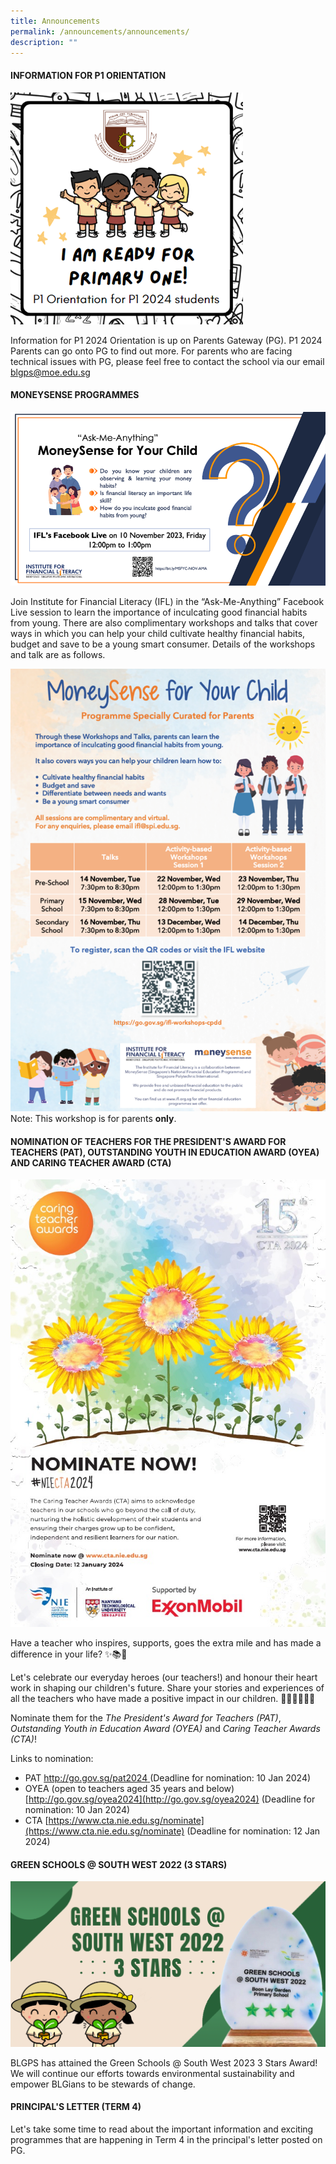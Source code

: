 ```yaml
---
title: Announcements
permalink: /announcements/announcements/
description: ""
---
```

#### INFORMATION FOR P1 ORIENTATION
![](/images/p1%20orientation%20pic1.png)

Information for P1 2024 Orientation is up on Parents Gateway (PG). P1 2024 Parents can go onto PG to find out more. For parents who are facing technical issues with PG, please feel free to contact the school via our email [blgps@moe.edu.sg](blgps@moe.edu.sg)

#### MONEYSENSE PROGRAMMES
![](/images/moneysense%20pic1.png)

Join Institute for Financial Literacy (IFL) in the “Ask-Me-Anything” Facebook Live session to learn the importance of inculcating good financial habits from young. There are also complimentary workshops and talks that cover ways in which you can help your child cultivate healthy financial habits, budget and save to be a young smart consumer. Details of the workshops and talk are as follows.

![](/images/moneysense%20poster2.png)
Note: This workshop is for parents **only**.



#### NOMINATION OF TEACHERS FOR THE PRESIDENT'S AWARD FOR TEACHERS (PAT), OUTSTANDING YOUTH IN EDUCATION AWARD (OYEA) AND CARING TEACHER AWARD (CTA)
![](/images/caringteacheraward.jpg)

Have a teacher who inspires, supports, goes the extra mile and has made a difference in your life? ✨📚💖

Let's celebrate our everyday heroes (our teachers!) and honour their heart work in shaping our children's future. Share your stories and experiences of all the teachers who have made a positive impact in our children. 👏🏼💪🏼🥰🥳

Nominate them for the *The President's Award for Teachers (PAT)*, *Outstanding Youth in Education Award (OYEA)* and *Caring Teacher Awards (CTA)*!

Links to nomination:
- PAT [http://go.gov.sg/pat2024 ](http://go.gov.sg/pat2024 )(Deadline for nomination: 10 Jan 2024)
- OYEA (open to teachers aged 35 years and below) [http://go.gov.sg/oyea2024](http://go.gov.sg/oyea2024) (Deadline for nomination: 10 Jan 2024)
- CTA [https://www.cta.nie.edu.sg/nominate](https://www.cta.nie.edu.sg/nominate) (Deadline for nomination: 12 Jan 2024)

#### GREEN SCHOOLS @ SOUTH WEST 2022 (3 STARS)
![](/images/Website%20announcement%20images.png)

BLGPS has attained the Green Schools @ South West 2023 3 Stars Award! We will continue our efforts towards environmental sustainability and empower BLGians to be stewards of change.


#### PRINCIPAL'S LETTER (TERM 4)
Let's take some time to read about the important information and exciting programmes that are happening in Term 4 in the principal's letter posted on PG.